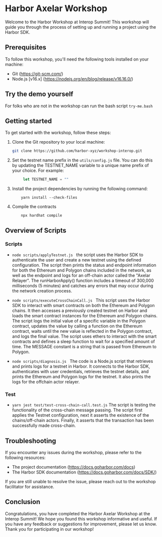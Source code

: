 # Harbor Axelar Workshop

Welcome to the Harbor Workshop at Interop Summit! This workshop will guide you through the process of setting up and running a project using the Harbor SDK.

## Prerequisites

To follow this workshop, you'll need the following tools installed on your machine:

- Git (https://git-scm.com/)
- Node.js [v16.x] (https://nodejs.org/en/blog/release/v16.16.0/)

## Try the demo yourself

For folks who are not in the workshop can run the bash script `try-me.bash`

## Getting started

To get started with the workshop, follow these steps:

1. Clone the Git repository to your local machine:

   ```sh
   git clone https://github.com/harbor-xyz/workshop-interop.git
   ```

2. Set the testnet name prefix in the `utils/config.js` file. You can do this by updating the TESTNET_NAME variable to a unique name prefix of your choice. For example:

   ```javascript
        let TESTNET_NAME = ""        
   ```

3. Install the project dependencies by running the following command:
    ```
        yarn install --check-files
    ```

4. Compile the contracts
    ```
        npx hardhat compile
    ```

## Overview of Scripts 

### Scripts
- ```node scripts/applyTestnet.js ```
     the script uses the Harbor SDK to authenticate the user and create a new testnet using the defined configuration. The script then prints the status and endpoint information for both the Ethereum and Polygon chains included in the network, as well as the endpoint and logs for an off-chain actor called the "Axelar Relayer". The runHarborApply() function includes a timeout of 300,000 milliseconds (5 minutes) and catches any errors that may occur during the network creation process.

- ```node scripts/executeCrossChainCall.js ```
    This script uses the Harbor SDK to interact with smart contracts on both the Ethereum and Polygon chains. It then accesses a previously created testnet on Harbor and loads the smart contract instances for the Ethereum and Polygon chains.
    The script logs the initial value of a specific variable in the Polygon contract, updates the value by calling a function on the Ethereum contract, waits until the new value is reflected in the Polygon contract, and logs the final value.
    The script uses ethers to interact with the smart contracts and defines a sleep function to wait for a specified amount of time. The MESSAGE constant is a string that is passed from Ethereum to Polygon.


-  ```node scripts/diagnosis.js ```
    The code is a Node.js script that retrieves and prints logs for a testnet in Harbor. It connects to the Harbor SDK, authenticates with user credentials, retrieves the testnet details, and prints the Ethereum and Polygon logs for the testnet. It also prints the logs for the offchain actor relayer.


### Test 
- ```yarn jest test/test-cross-chain-call.test.js```
    The script is testing the functionality of the cross-chain message passing. The script first applies the Testnet configuration, next it asserts the existence of the chains/off-chain actors. Finally, it asserts that the transaction has been successfully made cross-chain.
    
## Troubleshooting
If you encounter any issues during the workshop, please refer to the following resources:

- The project documentation (https://docs.goharbor.com/docs)
- The Harbor SDK documentation (https://docs.goharbor.com/docs/SDK/)

If you are still unable to resolve the issue, please reach out to the workshop facilitator for assistance.

## Conclusion
Congratulations, you have completed the Harbor Axelar Workshop at the Interop Summit! We hope you found this workshop informative and useful. If you have any feedback or suggestions for improvement, please let us know. Thank you for participating in our workshop!
